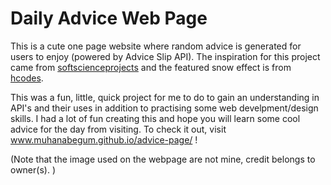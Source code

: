 # Daily Advice Web Page

This is a cute one page website where random advice is generated for users to enjoy (powered by Advice Slip API). 
The inspiration for this project came from <u>softscienceprojects</u> and the featured snow effect is from <u>hcodes</u>. 

This was a fun, little, quick project for me to do to gain an understanding in API's and their uses in addition to practising some web develpment/design skills. 
I had a lot of fun creating this and hope you will learn some cool advice for the day from visiting. 
To check it out, visit www.muhanabegum.github.io/advice-page/ !


(Note that the image used on the webpage are not mine, credit belongs to owner(s). )
